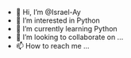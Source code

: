 - 👋 Hi, I’m @Israel-Ay
- 👀 I’m interested in Python 
- 🌱 I’m currently learning Python
- 💞️ I’m looking to collaborate on ...
- 📫 How to reach me ...

<!---
Israel-Ay/Israel-Ay is a ✨ special ✨ repository because its `README.md` (this file) appears on your GitHub profile.
You can click the Preview link to take a look at your changes.
--->
